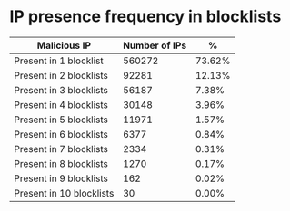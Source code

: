 # IP presence frequency in blocklists
| Malicious IP | Number of IPs | % |
|----|----|----|
| Present in 1 blocklist | 560272 | 73.62% |
| Present in 2 blocklists | 92281 | 12.13% |
| Present in 3 blocklists | 56187 | 7.38% |
| Present in 4 blocklists | 30148 | 3.96% |
| Present in 5 blocklists | 11971 | 1.57% |
| Present in 6 blocklists | 6377 | 0.84% |
| Present in 7 blocklists | 2334 | 0.31% |
| Present in 8 blocklists | 1270 | 0.17% |
| Present in 9 blocklists | 162 | 0.02% |
| Present in 10 blocklists | 30 | 0.00% |
